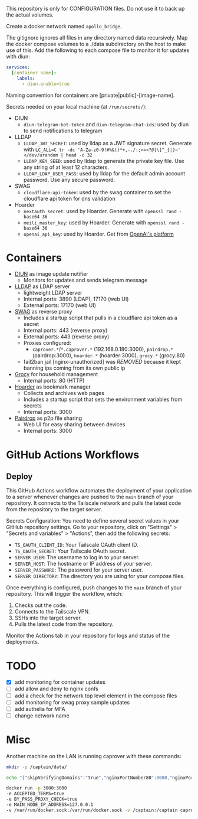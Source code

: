 This repository is only for CONFIGURATION files. Do not use it to back up the actual volumes.

Create a docker network named `apollo_bridge`.

The gitignore ignores all files in any directory named data recursively.
Map the docker compose volumes to a ./data subdirectory on the host to make use of this.
Add the following to each compose file to monitor it for updates with diun:

```yml
services:
  [container name]:
    labels:
      - diun.enable=true
```

Naming convention for containers are [private|public]-[image-name].

Secrets needed on your local machine (at `/run/secrets/`):

- DIUN
  - `diun-telegram-bot-token` and `diun-telegram-chat-ids`: used by diun to send notifications to telegram
- LLDAP
  - `LLDAP_JWT_SECRET`: used by lldap as a JWT signature secret. Generate with `LC_ALL=C tr -dc 'A-Za-z0-9!#%&()*+,-./:;<=>?@[\]^_{|}~' </dev/urandom | head -c 32`
  - `LLDAP_KEY_SEED`: used by lldap to generate the private key file. Use any string of at least 12 characters.
  - `LLDAP_LDAP_USER_PASS`: used by lldap for the default admin account password. Use any secure password.
- SWAG
  - `cloudflare-api-token`: used by the swag container to set the cloudflare api token for dns validation
- Hoarder
  - `nextauth_secret`: used by Hoarder. Generate with `openssl rand -base64 36`
  - `meili_master_key`: used by Hoarder. Generate with `openssl rand -base64 36`
  - `openai_api_key`: used by Hoarder. Get from [OpenAI's platform](https://platform.openai.com/settings/organization/api-keys)

# Containers

- [DIUN](https://github.com/crazy-max/diun) as image update notifier
  - Monitors for updates and sends telegram message
- [LLDAP](https://github.com/lldap/lldap) as LDAP server
  - lightweight LDAP server
  - Internal ports: 3890 (LDAP), 17170 (web UI)
  - External ports: 17170 (web UI)
- [SWAG](https://github.com/linuxserver/docker-swag) as reverse proxy
  - Includes a startup script that pulls in a cloudflare api token as a secret
  - Internal ports: 443 (reverse proxy)
  - External ports: 443 (reverse proxy)
  - Proxies configured:
    - `caprover.*`/`*.caprover.*` (192.168.0.180:3000), `pairdrop.*` (pairdrop:3000), `hoarder.*` (hoarder:3000), `grocy.*` (grocy:80)
  - fail2ban jail [nginx-unauthorized] was _REMOVED_ because it kept banning ips coming from its own public ip
- [Grocy](https://github.com/grocy/grocy) for household management
  - Internal ports: 80 (HTTP)
- [Hoarder](https://github.com/hoarder-app/hoarder) as bookmark manager
  - Collects and archives web pages
  - Includes a startup script that sets the environment variables from secrets
  - Internal ports: 3000
- [Pairdrop](https://github.com/schlagmichdoch/PairDrop/) as p2p file sharing
  - Web UI for easy sharing between devices
  - Internal ports: 3000

# GitHub Actions Workflows

## Deploy

This GitHub Actions workflow automates the deployment of your application to a server whenever changes are pushed to the `main` branch of your repository. It connects to the Tailscale network and pulls the latest code from the repository to the target server.

Secrets Configuration:
You need to define several secret values in your GitHub repository settings. Go to your repository, click on "Settings" > "Secrets and variables" > "Actions", then add the following secrets:

- `TS_OAUTH_CLIENT_ID`: Your Tailscale OAuth client ID.
- `TS_OAUTH_SECRET`: Your Tailscale OAuth secret.
- `SERVER_USER`: The username to log in to your server.
- `SERVER_HOST`: The hostname or IP address of your server.
- `SERVER_PASSWORD`: The password for your server user.
- `SERVER_DIRECTORY`: The directory you are using for your compose files.

Once everything is configured, push changes to the `main` branch of your repository. This will trigger the workflow, which:

1. Checks out the code.
2. Connects to the Tailscale VPN.
3. SSHs into the target server.
4. Pulls the latest code from the repository.

Monitor the Actions tab in your repository for logs and status of the deployments.

# TODO

- [x] add monitoring for container updates
- [ ] add allow and deny to nginx confs
- [ ] add a check for the network top level element in the compose files
- [ ] add monitoring for swag proxy sample updates
- [ ] add authelia for MFA
- [ ] change network name

# Misc

Another machine on the LAN is running caprover with these commands:

```bash
mkdir -p /captain/data/

echo "{"skipVerifyingDomains":"true","nginxPortNumber80":8080,"nginxPortNumber443":8443}" > /captain/data/config-override.json

docker run -p 3000:3000
-e ACCEPTED_TERMS=true
-e BY_PASS_PROXY_CHECK=true
-e MAIN_NODE_IP_ADDRESS=127.0.0.1
-v /var/run/docker.sock:/var/run/docker.sock -v /captain:/captain caprover/caprover
```
